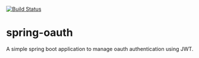 [![Build Status](https://travis-ci.org/venkataramkishore/spring-oauth.svg?branch=master)](https://travis-ci.org/venkataramkishore/spring-oauth)

# spring-oauth

A simple spring boot application to manage oauth authentication using JWT.
